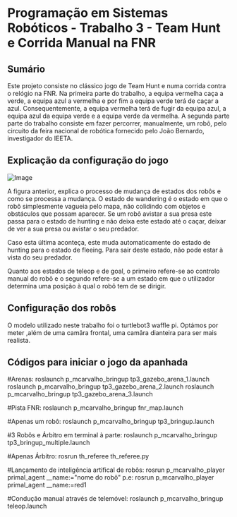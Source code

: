 # Programação em Sistemas Robóticos - Trabalho 3 - Team Hunt e Corrida Manual na FNR

## Sumário


  Este projeto consiste no clássico jogo de Team Hunt e numa corrida contra o relógio na FNR.
    Na primeira parte do trabalho, a equipa vermelha caça a verde, a equipa azul a vermelha e por fim a equipa verde terá de caçar a azul. Consequentemente, 
    a equipa vermelha terá de fugir da equipa azul, a equipa azul da equipa verde e a equipa verde da vermelha.
    A segunda parte parte do trabalho consiste em fazer percorrer, manualmente, um robõ, pelo circuito da feira nacional de robótica fornecido pelo 
    João Bernardo, investigador do IEETA.
    
## Explicação da configuração do jogo

![Image](https://cdn.discordapp.com/attachments/943226390097035335/949116296254095360/PSR_INITIAL_DRAFT.drawio1.png)

A figura anterior, explica o processo de mudança de estados dos robôs e como se processa a mudança. 
O estado de wandering é o estado em que o robô simplesmente vagueia pelo mapa, não colidindo com objetos e obstáculos que possam aparecer. Se um robô avistar a sua 
presa este passa para o estado de hunting e não deixa este estado até o caçar, deixar de ver a sua presa ou avistar o seu predador. 

Caso esta última aconteça, este muda automaticamente do estado de hunting para o estado de fleeing. Para sair deste estado, não pode estar à vista do seu predador.

Quanto aos estados de teleop e de goal, o primeiro refere-se ao controlo manual do robô e o segundo refere-se a um estado em que o utilizador determina uma posição 
à qual o robô tem de se dirigir.

## Configuração dos robôs

O modelo utilizado neste trabalho foi o turtlebot3 waffle pi. Optámos por meter ,além de uma camâra frontal, uma camâra dianteira para ser mais realista.


## Códigos para iniciar o jogo da apanhada

#Arenas:
roslaunch p_mcarvalho_bringup tp3_gazebo_arena_1.launch
roslaunch p_mcarvalho_bringup tp3_gazebo_arena_2.launch
roslaunch p_mcarvalho_bringup tp3_gazebo_arena_3.launch

#Pista FNR:
roslaunch p_mcarvalho_bringup fnr_map.launch

#Apenas um robô:
roslaunch p_mcarvalho_bringup tp3_bringup.launch

#3 Robôs e Árbitro em terminal à parte:
roslaunch p_mcarvalho_bringup tp3_bringup_multiple.launch

#Apenas Árbitro:
rosrun th_referee th_referee.py

#Lançamento de inteligência artifical de robôs: 
rosrun p_mcarvalho_player primal_agent __name:="nome do robô"
 p.e:
 rosrun p_mcarvalho_player primal_agent __name:=red1

#Condução manual através de telemóvel: 
roslaunch p_mcarvalho_bringup teleop.launch


